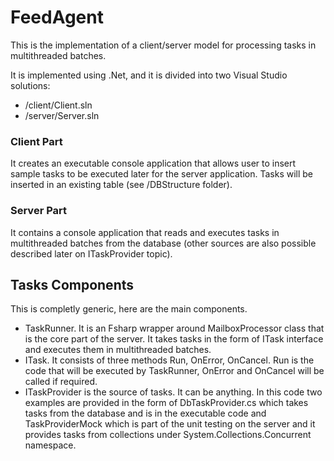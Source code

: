 # FeedAgent
This is the implementation of a client/server model for processing tasks in multithreaded batches.

It is implemented using .Net, and it is divided into two Visual Studio solutions:
  - /client/Client.sln
  - /server/Server.sln

### Client Part
It creates an executable console application that allows user to insert sample tasks to be executed later for the server application. Tasks will be inserted in an existing table (see /DBStructure folder).

### Server Part
It contains a console application that reads and executes tasks in multithreaded batches from the database (other sources are also possible described later on ITaskProvider topic).

## Tasks Components
This is completly generic, here are the main components.

  - TaskRunner. It is an Fsharp wrapper around MailboxProcessor class that is the core part of the server. It takes tasks in the form of ITask interface and executes them in multithreaded batches.
  - ITask. It consists of three methods Run, OnError, OnCancel. Run is the code that will be executed by TaskRunner, OnError and OnCancel will be called if required.
  - ITaskProvider is the source of tasks. It can be anything. In this code two examples are provided in the form of DbTaskProvider.cs which takes tasks from the database and is in the executable code and TaskProviderMock which is part of the unit testing on the server and it provides tasks from collections under System.Collections.Concurrent namespace.
